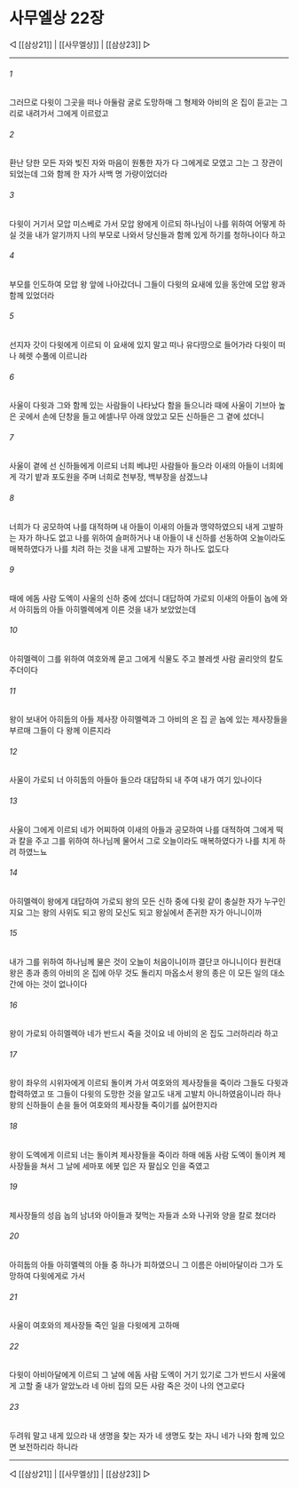 # 사무엘상 22장

◁ [[삼상21]] | [[사무엘상]] | [[삼상23]] ▷
***

###### 1
그러므로 다윗이 그곳을 떠나 아둘람 굴로 도망하매 그 형제와 아비의 온 집이 듣고는 그리로 내려가서 그에게 이르렀고

###### 2
환난 당한 모든 자와 빚진 자와 마음이 원통한 자가 다 그에게로 모였고 그는 그 장관이 되었는데 그와 함께 한 자가 사백 명 가량이었더라

###### 3
다윗이 거기서 모압 미스베로 가서 모압 왕에게 이르되 하나님이 나를 위하여 어떻게 하실 것을 내가 알기까지 나의 부모로 나와서 당신들과 함께 있게 하기를 청하나이다 하고

###### 4
부모를 인도하여 모압 왕 앞에 나아갔더니 그들이 다윗의 요새에 있을 동안에 모압 왕과 함께 있었더라

###### 5
선지자 갓이 다윗에게 이르되 이 요새에 있지 말고 떠나 유다땅으로 들어가라 다윗이 떠나 헤렛 수풀에 이르니라

###### 6
사울이 다윗과 그와 함께 있는 사람들이 나타났다 함을 들으니라 때에 사울이 기브아 높은 곳에서 손에 단창을 들고 에셀나무 아래 앉았고 모든 신하들은 그 곁에 섰더니

###### 7
사울이 곁에 선 신하들에게 이르되 너희 베냐민 사람들아 들으라 이새의 아들이 너희에게 각기 밭과 포도원을 주며 너희로 천부장, 백부장을 삼겠느냐

###### 8
너희가 다 공모하여 나를 대적하며 내 아들이 이새의 아들과 맹약하였으되 내게 고발하는 자가 하나도 없고 나를 위하여 슬퍼하거나 내 아들이 내 신하를 선동하여 오늘이라도 매복하였다가 나를 치려 하는 것을 내게 고발하는 자가 하나도 없도다

###### 9
때에 에돔 사람 도엑이 사울의 신하 중에 섰더니 대답하여 가로되 이새의 아들이 놉에 와서 아히둡의 아들 아히멜렉에게 이른 것을 내가 보았었는데

###### 10
아히멜렉이 그를 위하여 여호와께 묻고 그에게 식물도 주고 블레셋 사람 골리앗의 칼도 주더이다

###### 11
왕이 보내어 아히둡의 아들 제사장 아히멜렉과 그 아비의 온 집 곧 놉에 있는 제사장들을 부르매 그들이 다 왕께 이른지라

###### 12
사울이 가로되 너 아히둡의 아들아 들으라 대답하되 내 주여 내가 여기 있나이다

###### 13
사울이 그에게 이르되 네가 어찌하여 이새의 아들과 공모하여 나를 대적하여 그에게 떡과 칼을 주고 그를 위하여 하나님께 물어서 그로 오늘이라도 매복하였다가 나를 치게 하려 하였느뇨

###### 14
아히멜렉이 왕에게 대답하여 가로되 왕의 모든 신하 중에 다윗 같이 충실한 자가 누구인지요 그는 왕의 사위도 되고 왕의 모신도 되고 왕실에서 존귀한 자가 아니니이까

###### 15
내가 그를 위하여 하나님께 물은 것이 오늘이 처음이니이까 결단코 아니니이다 원컨대 왕은 종과 종의 아비의 온 집에 아무 것도 돌리지 마옵소서 왕의 종은 이 모든 일의 대소간에 아는 것이 없나이다

###### 16
왕이 가로되 아히멜렉아 네가 반드시 죽을 것이요 네 아비의 온 집도 그러하리라 하고

###### 17
왕이 좌우의 시위자에게 이르되 돌이켜 가서 여호와의 제사장들을 죽이라 그들도 다윗과 합력하였고 또 그들이 다윗의 도망한 것을 알고도 내게 고발치 아니하였음이니라 하나 왕의 신하들이 손을 들어 여호와의 제사장들 죽이기를 싫어한지라

###### 18
왕이 도엑에게 이르되 너는 돌이켜 제사장들을 죽이라 하매 에돔 사람 도엑이 돌이켜 제사장들을 쳐서 그 날에 세마포 에봇 입은 자 팔십오 인을 죽였고

###### 19
제사장들의 성읍 놉의 남녀와 아이들과 젖먹는 자들과 소와 나귀와 양을 칼로 쳤더라

###### 20
아히둡의 아들 아히멜렉의 아들 중 하나가 피하였으니 그 이름은 아비아달이라 그가 도망하여 다윗에게로 가서

###### 21
사울이 여호와의 제사장들 죽인 일을 다윗에게 고하매

###### 22
다윗이 아비아달에게 이르되 그 날에 에돔 사람 도엑이 거기 있기로 그가 반드시 사울에게 고할 줄 내가 알았노라 네 아비 집의 모든 사람 죽은 것이 나의 연고로다

###### 23
두려워 말고 내게 있으라 내 생명을 찾는 자가 네 생명도 찾는 자니 네가 나와 함께 있으면 보전하리라 하니라

***
◁ [[삼상21]] | [[사무엘상]] | [[삼상23]] ▷